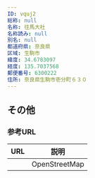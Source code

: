 ```yaml
---
ID: vquj2
総称: null
名称: 往馬大社
名称読み: null
別名: null
都道府県: 奈良県
区域: 生駒市
緯度: 34.6783097
経度: 135.7037568
郵便番号: 6300222
住所: 奈良県生駒市壱分町６３０
---
```


## その他

### 参考URL

| URL | 説明          |
| --- | ------------- |
|     | OpenStreetMap |
